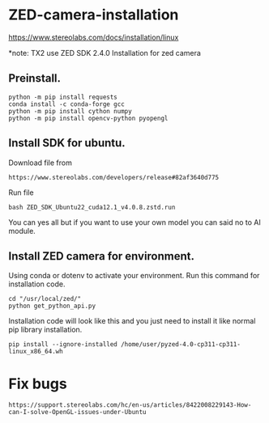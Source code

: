 # ZED-camera-installation

https://www.stereolabs.com/docs/installation/linux

*note: TX2 use ZED SDK 2.4.0
Installation for zed camera

## Preinstall.

```
python -m pip install requests
conda install -c conda-forge gcc
python -m pip install cython numpy
python -m pip install opencv-python pyopengl
```

## Install SDK for ubuntu.

Download file from

```
https://www.stereolabs.com/developers/release#82af3640d775
```

Run file
```
bash ZED_SDK_Ubuntu22_cuda12.1_v4.0.8.zstd.run
```

You can yes all but if you want to use your own model you can said no to AI module.

## Install ZED camera for environment.

Using conda or dotenv to activate your environment. Run this command for installation code.

```
cd "/usr/local/zed/"
python get_python_api.py
```

Installation code will look like this and you just need to install it like normal pip library installation.

```
pip install --ignore-installed /home/user/pyzed-4.0-cp311-cp311-linux_x86_64.wh
```
# Fix bugs

```
https://support.stereolabs.com/hc/en-us/articles/8422008229143-How-can-I-solve-OpenGL-issues-under-Ubuntu
```
